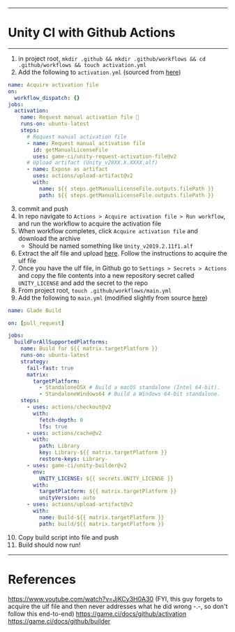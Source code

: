 
---
# Unity CI with Github Actions
---

1. in project root, `mkdir .github && mkdir .github/workflows && cd .github/workflows && touch activation.yml`
2. Add the following to `activation.yml` (sourced from [here](https://game.ci/docs/github/activation))

```yml
name: Acquire activation file
on:
  workflow_dispatch: {}
jobs:
  activation:
    name: Request manual activation file 🔑
    runs-on: ubuntu-latest
    steps:
      # Request manual activation file
      - name: Request manual activation file
        id: getManualLicenseFile
        uses: game-ci/unity-request-activation-file@v2
      # Upload artifact (Unity_v20XX.X.XXXX.alf)
      - name: Expose as artifact
        uses: actions/upload-artifact@v2
        with:
          name: ${{ steps.getManualLicenseFile.outputs.filePath }}
          path: ${{ steps.getManualLicenseFile.outputs.filePath }}
```

3. commit and push
4. In repo navigate to `Actions > Acquire activation file > Run workflow`, and run the workflow to acquire the activation file
5. When workflow completes, click `Acquire activation file` and download the archive
	- Should be named something like `Unity_v2019.2.11f1.alf`
6. Extract the alf file and upload [here](https://license.unity3d.com/manual). Follow the instructions to acquire the ulf file
7. Once you have the ulf file, in Github go to `Settings > Secrets > Actions` and copy the file contents into a new repository secret called `UNITY_LICENSE` and add the secret to the repo
10. From project root, `touch .github/workflows/main.yml`
11. Add the following to `main.yml` (modified slightly from source [here](https://game.ci/docs/github/builder))

```yml
name: Glade Build

on: [pull_request]

jobs:
  buildForAllSupportedPlatforms:
    name: Build for ${{ matrix.targetPlatform }}
    runs-on: ubuntu-latest
    strategy:
      fail-fast: true
      matrix:
        targetPlatform:
          - StandaloneOSX # Build a macOS standalone (Intel 64-bit).
          - StandaloneWindows64 # Build a Windows 64-bit standalone.
    steps:
      - uses: actions/checkout@v2
        with:
          fetch-depth: 0
          lfs: true
      - uses: actions/cache@v2
        with:
          path: Library
          key: Library-${{ matrix.targetPlatform }}
          restore-keys: Library-
      - uses: game-ci/unity-builder@v2
        env:
          UNITY_LICENSE: ${{ secrets.UNITY_LICENSE }}
        with:
          targetPlatform: ${{ matrix.targetPlatform }}
          unityVersion: auto
      - uses: actions/upload-artifact@v2
        with:
          name: Build-${{ matrix.targetPlatform }}
          path: build/${{ matrix.targetPlatform }}
```

10. Copy build script into file and push
11. Build should now run!
---
# References
https://www.youtube.com/watch?v=JjKCy3H0A30 (FYI, this guy forgets to acquire the ulf file and then never addresses what he did wrong -.-, so don't follow this end-to-end)
https://game.ci/docs/github/activation
https://game.ci/docs/github/builder
